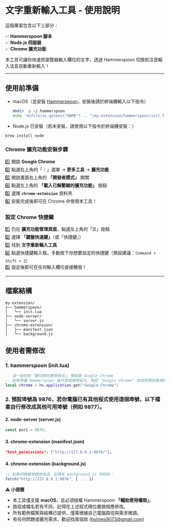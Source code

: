 # 文字重新輸入工具 - 使用說明

這個專案包含以下三部分：

✅ **Hammerspoon 腳本**  
✅ **Node.js 伺服器**  
✅ **Chrome 擴充功能**

本工具可讓你快速把瀏覽器輸入欄位的文字，透過 Hammerspoon 切換到注音輸入法並自動重新輸入！

---

## 使用前準備

- macOS（並安裝 [Hammerspoon](https://www.hammerspoon.org/)，安裝後請於終端機輸入以下指令）

  ```bash
  mkdir -p ~/.hammerspoon
  echo 'dofile(os.getenv("HOME") .. "/my-extension/hammerspoon/init.lua")' >> ~/.hammerspoon/init.lua

  ```

- Node.js 已安裝（若未安裝，請使用以下指令於終端機安裝：）

```bash
brew install node
```

### Chrome 擴充功能安裝步驟

1️⃣ 開啟 **Google Chrome**  
2️⃣ 點選右上角的「⋮」選單 → **更多工具** → **擴充功能**  
3️⃣ 開啟畫面右上角的 **「開發者模式」** 開關  
4️⃣ 點選左上角的 **「載入已解壓縮的擴充功能」** 按鈕  
5️⃣ 選擇 **`chrome-extension`** 資料夾  
6️⃣ 安裝完成後即可在 Chrome 中使用本工具！

### 設定 Chrome 快捷鍵

1️⃣ 仍在 **擴充功能管理頁面**，點選左上角的「☰」按鈕  
2️⃣ 選擇 **「鍵盤快速鍵」**（或「快捷鍵」）  
3️⃣ 找到 **文字重新輸入工具**  
4️⃣ 點選快捷鍵輸入框，手動按下你想要設定的快捷鍵（預設建議：`Command + Shift + Z`）  
5️⃣ 設定後即可在任何輸入欄位直接觸發！

---

## 檔案結構

```plaintext
my-extension/
├── hammerspoon/
│   └── init.lua
├── node-server/
│   └── server.js
├── chrome-extension/
│   ├── manifest.json
│   └── background.js
```

## 使用者需修改

### 1. hammerspoon (init.lua)

```lua
-- 這一段控制「要切換的應用程式」，預設是 Google Chrome
-- 如果想讓 Hammerspoon 操作其他應用程式，請把 "Google Chrome" 改成對應的應用程式名稱，例如 "Safari"。
local chrome = hs.application.get("Google Chrome")
```

### 2. 預設埠號為 9876，若你電腦已有其他程式使用這個埠號，以下檔案自行修改成其他可用埠號（例如 9877）。

#### 2. node-server (server.js)

```javascript
const port = 9876;
```

#### 3. chrome-extension (manifest.json)

```json
"host_permissions": ["http://127.0.0.1:9876/"],
```

#### 4. chrome-extension (background.js)

```javascript
// 如果伺服器埠號修改過，記得在 background.js 中找到：
fetch("http://127.0.0.1:9876", { ... })
```

⚠️ **小提醒**

- 本工具僅支援 **macOS**，且必須授權 Hammerspoon **「輔助使用權限」**。
- 路徑或檔名若有不同，記得在上述程式碼位置做相應修改。
- 所有範例檔案與結構已提供，僅需根據自己電腦路徑與需求微調。
- 有任何問題或擴充需求，歡迎找我協助 (holmes9073@gmail.com)
